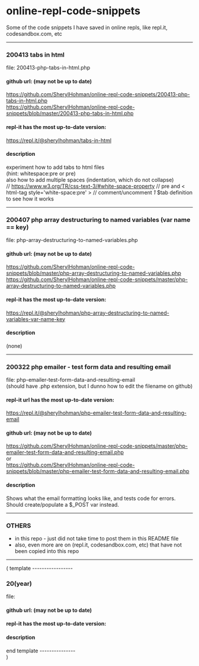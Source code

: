 # online-repl-code-snippets  
Some of the code snippets I have saved in online repls, like repl.it, codesandbox.com, etc  

----
###  200413 tabs in html  
file: 200413-php-tabs-in-html.php  

#### github url: (may not be up to date)  
https://github.com/SherylHohman/online-repl-code-snippets/200413-php-tabs-in-html.php  
https://github.com/SherylHohman/online-repl-code-snippets/blob/master/200413-php-tabs-in-html.php


#### repl-it has the most up-to-date version:  
https://repl.it/@sherylhohman/tabs-in-html  

#### description  
experiment how to add tabs to html files  
(hint: whitespace:pre or pre)  
also how to add multiple spaces (indentation, which do not collapse)  
// https://www.w3.org/TR/css-text-3/#white-space-property
// pre and < html-tag style='white-space:pre' >
// comment/uncomment *1* $tab definition to see how it works


----  
### 200407 php array destructuring to named variables (var name == key)  
file: php-array-destructuring-to-named-variables.php   
#### github url: (may not be up to date)  
https://github.com/SherylHohman/online-repl-code-snippets/blob/master/php-array-destructuring-to-named-variables.php  
https://github.com/SherylHohman/online-repl-code-snippets/master/php-array-destructuring-to-named-variables.php  

#### repl-it has the most up-to-date version:  
https://repl.it/@sherylhohman/php-array-destructuring-to-named-variables-var-name-key  

#### description  
(none)  

----  
### 200322 php emailer - test form data and resulting email  
file: php-emailer-test-form-data-and-resulting-email  
(should have .php extension, but I dunno how to edit the filename on github)  

#### repl-it url has the most up-to-date version:  
https://repl.it/@sherylhohman/php-emailer-test-form-data-and-resulting-email  

#### github url: (may not be up to date)  
https://github.com/SherylHohman/online-repl-code-snippets/master/php-emailer-test-form-data-and-resulting-email.php  
or  
https://github.com/SherylHohman/online-repl-code-snippets/blob/master/php-emailer-test-form-data-and-resulting-email.php  

#### description  
Shows what the email formatting looks like, and tests code for errors.  
Should create/populate a $_POST var instead.  

----  
### OTHERS  
- in this repo - just did not take time to post them in this README file  
- also, even more are on (repl.it, codesandbox.com, etc) that have not been copied into this repo  

----
( template -----------------  
###  20(year)  
file:   
#### github url: (may not be up to date)  
#### repl-it has the most up-to-date version:  
#### description  
end template ---------------  
)  

